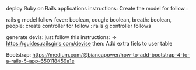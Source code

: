  deploy Ruby on Rails applications instructions:
 Create the model for follow :
 
rails g model follow fever: boolean, cough: boolean, breath: boolean, people:
create controller for follow :
rails g controller follows

generate devis:
just follow this instructions: => https://guides.railsgirls.com/devise
then:
Add extra fiels to user table 




Bootstrap: https://medium.com/@biancapower/how-to-add-bootstrap-4-to-a-rails-5-app-650118459a1e
